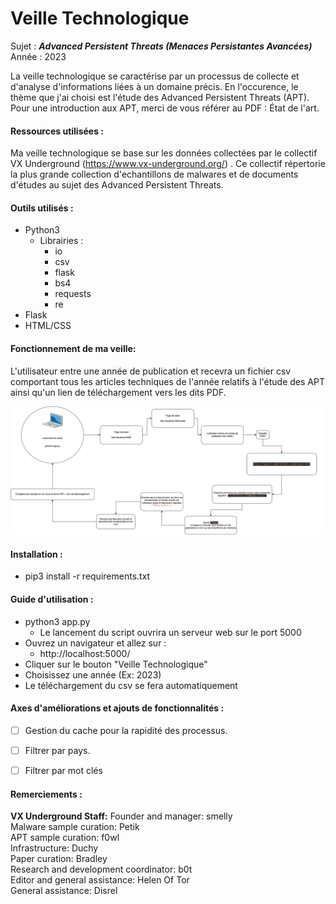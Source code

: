 # Veille Technologique

Sujet : ***Advanced Persistent Threats (Menaces Persistantes Avancées)***
Année : 2023

La veille technologique se caractérise par un processus de collecte et d'analyse d'informations liées à un domaine précis. En l'occurence, le thème que j'ai choisi est l'étude des Advanced Persistent Threats (APT).
Pour une introduction aux APT, merci de vous référer au PDF : État de l'art.

#### Ressources utilisées :

Ma veille technologique se base sur les données collectées par le collectif VX Underground (https://www.vx-underground.org/) . Ce collectif répertorie la plus grande collection d'echantillons de malwares et de documents d'études au sujet des Advanced Persistent Threats.


#### Outils utilisés :

- Python3
	- Librairies :
		- io
		- csv
		- flask
		- bs4
		- requests
		- re
- Flask
- HTML/CSS


#### Fonctionnement de ma veille:

L'utilisateur entre une année de publication et recevra un fichier csv comportant tous les articles techniques de l'année relatifs à l'étude des APT ainsi qu'un lien de téléchargement vers les dits PDF.

![Alt text](schema.png)


#### Installation :

- pip3 install -r requirements.txt


#### Guide d'utilisation :

- python3 app.py
	- Le lancement du script ouvrira un serveur web sur le port 5000
- Ouvrez un navigateur et allez sur :
	- http://localhost:5000/
- Cliquer sur le bouton "Veille Technologique"
- Choisissez une année (Ex: 2023)
- Le téléchargement du csv se fera automatiquement


#### Axes d'améliorations et ajouts de fonctionnalités :

- [ ] Gestion du cache pour la rapidité des processus.
- [ ] Filtrer par pays.
- [ ] Filtrer par mot clés


#### Remerciements : 

**VX Underground Staff:**
Founder and manager: smelly  
Malware sample curation: Petik  
APT sample curation: f0wl  
Infrastructure: Duchy  
Paper curation: Bradley  
Research and development coordinator: b0t  
Editor and general assistance: Helen Of Tor  
General assistance: Disrel

